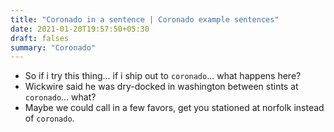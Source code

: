 ```yaml
---
title: "Coronado in a sentence | Coronado example sentences"
date: 2021-01-20T19:57:50+05:30
draft: falses
summary: "Coronado"
---
```

- So if i try this thing... if i ship out to `coronado`... what happens here?
- Wickwire said he was dry-docked in washington between stints at `coronado`... what?
- Maybe we could call in a few favors, get you stationed at norfolk instead of `coronado`.
                 

